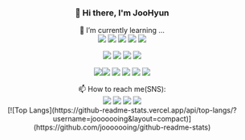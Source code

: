 <div align="center">
  
### 👋 Hi there, I'm JooHyun


 🌱 I’m currently learning ... <br>
<img src="https://img.shields.io/badge/Java-007396?style=plastic-square&logo=Java&logoColor=white"/> <img src="https://img.shields.io/badge/JavaScript-F7DF1E?style=plastic-square&logo=Javascript&logoColor=white"/> <img src="https://img.shields.io/badge/C-A8B9CC?style=plastic-square&logo=C&logoColor=white"/> <img src="https://img.shields.io/badge/HTML5-E34F26?style=plastic-square&logo=HTML5&logoColor=white"/> <img src="https://img.shields.io/badge/CSS3-1572B6?style=plastic-square&logo=CSS3&logoColor=white"/> 

<img src="https://img.shields.io/badge/Eclipse IDE-2C2255?style=plastic-square&logo=Eclipse IDE&logoColor=white"/> <img src="https://img.shields.io/badge/Visual Studio Code-007ACC?style=plastic-square&logo=Visual Studio Code&logoColor=white"/> <img src="https://img.shields.io/badge/Git-F05032?style=plastic-square&logo=Git&logoColor=white"/> <img src="https://img.shields.io/badge/Jupyter-F37626?style=plastic-square&logo=Jupyter&logoColor=white"/>

<img src="https://img.shields.io/badge/MySQL-4479A1?style=plastic-square&logo=MySQL&logoColor=white"/><img src="https://img.shields.io/badge/SQLite-003B57?style=plastic-square&logo=SQLite&logoColor=white"/> <img src="https://img.shields.io/badge/Linux-FCC624?style=plastic-square&logo=Linux&logoColor=black"/>
<img src="https://img.shields.io/badge/Ubuntu-E95420?style=plastic-square&logo=Ubuntu&logoColor=black"/> <img src="https://img.shields.io/badge/Apache-D22128?style=plastic-square&logo=Apache&logoColor=white"/> <img src="https://img.shields.io/badge/Apache Tomcat-F8DC75?style=plastic-square&logo=Apache Tomcat&logoColor=black"/> 
</div>




 
<div align="center">
 📫 How to reach me(SNS): <br>
<!-- 링크드인 -->
<img src="https://img.shields.io/badge/Naver-03C75A?style=plastic-square&logo=Naver&logoColor=white"/> <!-- 깃허브 --> <img src="https://img.shields.io/badge/Github-181717?style=plastic-square&logo=Github&logoColor=white"/> <img src="https://img.shields.io/badge/LinkedIn-0A66C2?style=plastic-square&logo=LinkedIn&logoColor=white"/> 
<img src="https://img.shields.io/badge/Notion-000000?style=plastic-square&logo=Notion&logoColor=white"/>
</div>

<div align="center">
[![Top Langs](https://github-readme-stats.vercel.app/api/top-langs/?username=jooooooing&layout=compact)](https://github.com/jooooooing/github-readme-stats)
</div>

<!--
**jooooooing/jooooooing** is a ✨ _special_ ✨ repository because its `README.md` (this file) appears on your GitHub profile.

Here are some ideas to get you started:

- 🔭 I’m currently working on ...
- 🌱 I’m currently learning ...
- 👯 I’m looking to collaborate on ...
- 🤔 I’m looking for help with ...
- 💬 Ask me about ...
- 📫 How to reach me: ...
- 😄 Pronouns: ...
- ⚡ Fun fact: ...
-->

</div>
